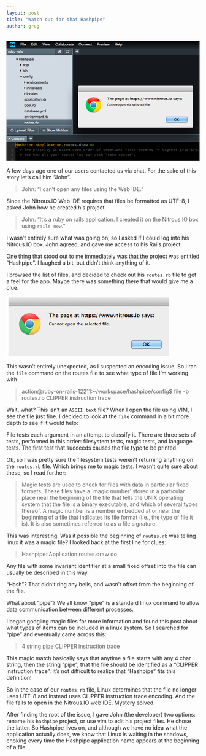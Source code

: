 ```yaml
---
layout: post
title: "Watch out for that Hashpipe"
author: greg
---
```


![Hashpipe IDE](/images/hashpipe-ide.png)

A few days ago one of our users contacted us via chat. For the sake of this story let’s call him “John”.

>John: “I can’t open any files using the Web IDE.”

Since the Nitrous.IO Web IDE requires that files be formatted as UTF-8, I asked John how he created his project.

>John: “It’s a ruby on rails application. I created it on the Nitrous.IO box using `rails new`.”

I wasn’t entirely sure what was going on, so I asked if I could log into his Nitrous.IO box. John agreed, and gave me access to his Rails project.

One thing that stood out to me immediately was that the project was entitled “Hashpipe”. I laughed a bit, but didn’t think anything of it.
<!--break-->
I browsed the list of files, and decided to check out his `routes.rb` file to get a feel for the app. Maybe there was something there that would give me a clue.

![Hashpipe Error](/images/hashpipe-error.png)

This wasn’t entirely unexpected, as I suspected an encoding issue. So I ran the `file` command on the routes file to see what type of file I’m working with.

>action@ruby-on-rails-12211:~/workspace/hashpipe/config$ file -b routes.rb
CLIPPER instruction trace

Wait, what? This isn’t an `ASCII text` file? When I open the file using VIM, I see the file just fine. I decided to look at the `file` command in a bit more depth to see if it would help:

File tests each argument in an attempt to classify it. There are three sets of tests, performed in this order: filesystem tests, magic tests, and language tests. The first test that succeeds causes the file type to be printed.

Ok, so I was pretty sure the filesystem tests weren’t returning anything on the `routes.rb` file. Which brings me to magic tests. I wasn’t quite sure about these, so I read further:

>Magic tests are used to check for files with data in particular fixed formats. These files have a `magic number’ stored in a particular place near the beginning of the file that tells the UNIX operating system that the file is a binary executable, and which of several types thereof.
A magic number is a number embedded at or near the beginning of a file that indicates its file format (i.e., the type of file it is). It is also sometimes referred to as a file signature.

This was interesting. Was it possible the beginning of `routes.rb` was telling linux it was a magic file? I looked back at the first line for clues:

>Hashpipe::Application.routes.draw do

Any file with some invariant identifier at a small fixed offset into the file can usually be described in this way.

“Hash”? That didn’t ring any bells, and wasn’t offset from the beginning of the file.

What about “pipe”? We all know “pipe” is a standard linux command to allow data communication between different processes.

I began googling magic files for more information and found this post about what types of items can be included in a linux system. So I searched for “pipe” and eventually came across this:

>4 string pipe CLIPPER instruction trace

This magic match basically says that anytime a file starts with any 4 char string, then the string “pipe”, that the file should be identified as a “CLIPPER instruction trace”. It’s not difficult to realize that “Hashpipe” fits this definition!

So in the case of our `routes.rb` file, Linux determines that the file no longer uses UTF-8 and instead uses CLIPPER instruction trace encoding. And the file fails to open in the Nitrous.IO web IDE. Mystery solved.

After finding the root of the issue, I gave John (the developer) two options: rename his `hashpipe` project, or use vim to edit his project files. He chose the latter. So Hashpipe lives on, and although we have no idea what the application actually does, we know that Linux is waiting in the shadows, choking every time the Hashpipe application name appears at the beginning of a file.